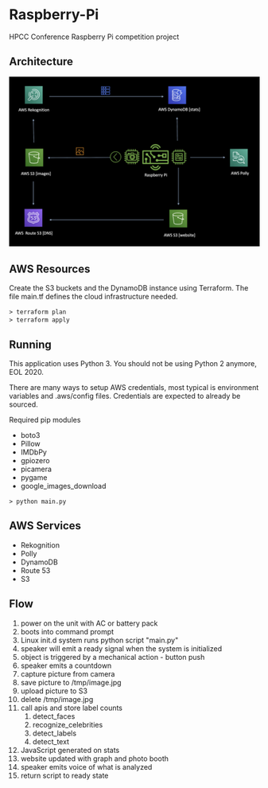 # Raspberry-Pi

HPCC Conference Raspberry Pi competition project

## Architecture
![Architecture](/img/architecture.png)

## AWS Resources

Create the S3 buckets and the DynamoDB instance using Terraform. 
The file main.tf defines the cloud infrastructure needed.

```
> terraform plan
> terraform apply
```

## Running

This application uses Python 3. You should not be using Python 2 anymore, EOL 2020.

There are many ways to setup AWS credentials, most typical is environment variables and .aws/config files. Credentials are expected to already be sourced.

Required pip modules
- boto3
- Pillow
- IMDbPy
- gpiozero
- picamera
- pygame
- google_images_download

```
> python main.py
```

## AWS Services
- Rekognition
- Polly
- DynamoDB
- Route 53
- S3

## Flow
1. power on the unit with AC or battery pack
1. boots into command prompt
1. Linux init.d system runs python script "main.py"
1. speaker will emit a ready signal when the system is initialized  
1. object is triggered by a mechanical action - button push
1. speaker emits a countdown 
1. capture picture from camera
1. save picture to /tmp/image.jpg
1. upload picture to S3
1. delete /tmp/image.jpg
1. call apis and store label counts
    1. detect_faces
    1. recognize_celebrities
    1. detect_labels
    1. detect_text
1. JavaScript generated on stats
1. website updated with graph and photo booth
1. speaker emits voice of what is analyzed
1. return script to ready state
